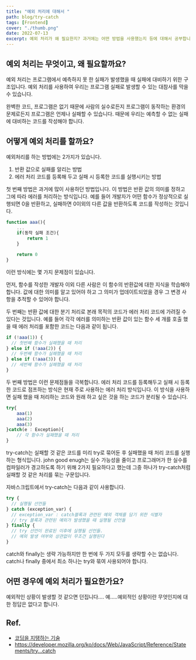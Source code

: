 ```yaml
---
title: "예외 처리에 대해서 "
path: blog/try-catch
tags: [Frontend]
cover: "./thumb.png"
date: 2022-07-13
excerpt: 예외 처리가 왜 필요한지? 과거에는 어떤 방법을 사용했는지 등에 대해서 공부합니다.
---
```


## 예외 처리는 무엇이고, 왜 필요할까요?

예외 처리는 프로그램에서 예측하지 못 한 실패가 발생했을 때 실패에 대비하기 위한 구조입니다. 예외 처리를 사용하여 우리는 프로그램 실패로 발생할 수 있는 대참사를 막을 수 있습니다.

완벽한 코드, 프로그램은 없기 때문에 사람의 실수로든지 프로그램이 동작하는 환경의 문제로든지 프로그램은 언제나 실패할 수 있습니다. 때문에 우리는 예측할 수 없는 실패에 대비하는 코드를 작성해야 합니다.

## 어떻게 예외 처리를 할까요?

예외처리를 하는 방법에는 2가지가 있습니다.

1. 반환 값으로 실패를 알리는 방법
2. 에러 처리 코드를 등록해 두고 실패 시 등록한 코드를 실행시키는 방법

첫 번째 방법은 과거에 많이 사용하던 방법입니다. 이 방법은 반환 값의 의미를 정하고 그에 따라 에러를 처리하는 방식입니다. 예를 들어 개발자가 어떤 함수가 정상적으로 실행되면 0을 반환하고, 실패하면 0이외의 다른 값을 반환하도록 코드를 작성하는 것입니다.

```jsx
function aaa(){
	...
	if(동작 실패 조건){
		return 1
	}

	return 0
}
```

이런 방식에는 몇 가지 문제점이 있습니다.

먼저, 함수를 작성한 개발자 이외 다른 사람은 이 함수의 반환값에 대한 지식을 학습해야 합니다. 값에 대한 의미를 알고 있어야 하고 그 의미가 업데이트되었을 경우 그 변경 사항을 추적할 수 있어야 합니다.

두 번째는 반환 값에 대한 분기 처리로 본래 목적의 코드가 에러 처리 코드에 가려질 수 있다는 것입니다. 예를 들어 각각 에러를 의미하는 반환 값이 있는 함수 세 개를 호출 했을 때 에러 처리를 포함한 코드는 다음과 같이 됩니다.

```jsx
if (!aaa(1)) {
  // 첫번째 함수가 실패했을 때 처리
} else if (!aaa(2)) {
  // 두번째 함수가 실패했을 때 처리
} else if (!aaa(3)) {
  // 세번째 함수가 실패했을 때 처리
}
```

두 번째 방법은 이런 문제점들을 극복합니다. 에러 처리 코드를 등록해두고 실패 시 등록한 코드로 점프하는 방식은 현재 주로 사용하는 에러 처리 방식입니다. 이 방식을 사용하면 실패 했을 때 처리하는 코드와 원래 하고 싶은 것을 하는 코드가 분리될 수 있습니다.

```jsx
try{
	aaa(1)
	aaa(2)
	aaa(3)
}catch(e : Exception){
	// 각 함수가 실패했을 때 처리
}
```

try-catch는 실패할 것 같은 코드를 미리 try로 묶어둔 후 실패했을 때 처리 코드를 실행하는 형식입니다. john good enugh는 실수 가능성을 줄이고 프로그래머가 한 실수를 컴파일러가 경고하도록 하기 위해 2가지 필요하다고 했는데 그중 하나가 try-catch처럼 실패할 것 같은 처리를 묶는 구문입니다.

자바스크립트에서 try-catch는 다음과 같이 사용합니다.

```jsx
try {
  // 실행될 선언들
} catch (exception_var) {
  // exception_var : catch블록과 관련된 예외 객체를 담기 위한 식별자
  // try 블록과 관련된 예외가 발생했을 때 실행될 선언들
} finally {
  // try 선언이 완료된 이후에 실행될 선언들.
  // 예외 발생 여부와 상관없이 무조건 실행된다
}
```

catch와 finally는 생략 가능하지만 한 번에 두 가지 모두를 생략할 수는 없습니다. catch나 finally 중에서 최소 하나는 try와 묶여 사용되어야 합니다.

## 어떤 경우에 예외 처리가 필요한가요?

예외적인 상황이 발생할 것 같으면 던집니다…. 예…..예외적인 상황이란 무엇인지에 대한 정답은 없다고 합니다.

## Ref.

- [코딩을 지탱하는 기술]("http://www.yes24.com/Product/Goods/11101558")
- https://developer.mozilla.org/ko/docs/Web/JavaScript/Reference/Statements/try...catch
